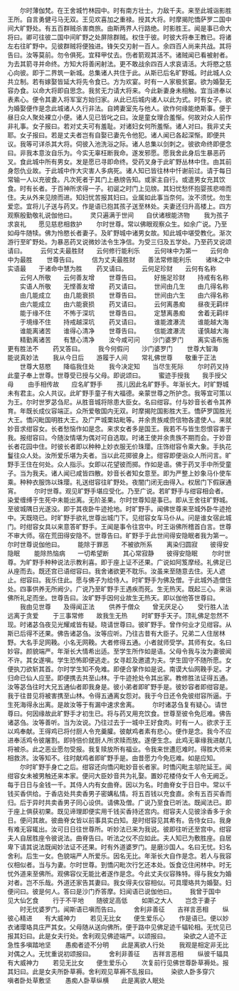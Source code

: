 <!-- { "loadSidebar": true } -->
　　尔时薄伽梵。在王舍城竹林园中。时有南方壮士。力敌千夫。来至此城诣影胜王所。自言勇健弓马无双。王见欢喜加之重禄。授其大将。时摩揭陀憍萨罗二国中间大旷野处。有五百群贼杀害商旅。由斯两界人行路绝。时影胜王。闻是事已命大将曰。卿可往彼二国中间旷野之处屏除群贼。权住于彼。时彼大将奉王教已。将诸左右往旷野中。见彼群贼将便独进。锋矢交刃射一百人。余四百人尚来共战。其将告曰。汝等莫前。勿令俱死。宜释甲仗去。伤者箭观其活不。诸贼闻已看被射者。为去其箭寻并命终。方知大将善闲射法。更不敢战余四百人求哀请活。大将愍之慈心向彼。即于二界筑一新城。总集诸人共住于此。从斯已后名旷野城。时此城人众共立制。若有嫁娶皆延大将先令食已。方为欢宴。时有一人家极贫窭。欲为婚娶无容办食。以命大将即自思念。我贫无力请大将来。今此新妻身未相触。宜当进奉以表素心。便令其妻入将军室方始归家。从此已后城内诸人以此为式。时有女子。欲为婚娶便作是念此城诸人久行非法。自娉妻室先与他人。欲作何缘能绝斯事。便于昼日众人聚处裸立小便。诸人见已皆叱之曰。汝是童女理合羞惭。何故对众人前作非礼事。女子报曰。若对丈夫可有羞耻。对诸妇女何所羞惭。诸人对曰。我非丈夫耶。女子报曰。若是丈夫者岂有自娶已妻先令他犯。诸人闻已各起深惭。即便共议。我等可详杀其大将。伺彼入池洗浴之际。诸人总集以剑刺之。彼欲命终即便念曰。非我本意汝自乐为。今实无辜枉断我命。遂发邪愿。愿我舍此身后生暴恶药叉。食此城中所有男女。发是愿已寻即命终。受药叉身于此旷野丛林中住。由其前身怨仇业故。于此城中作大灾害人多病死。诸人知已皆往林中忏谢前过。请于每日常输一人以充彼食。凡次死者于其门上悬牓告知。或家主自行。或遣男女充其饮食。时有长者。于百神所求得一子。初诞之时门上见牓。其妇忧愁怀抱婴孩悲啼而住。夫从外来见牓而进。知妇忧苦报其妇曰。业属如此事当奈何。汝不须忧。勿生爱恋。宜将儿子送与药叉。作是语已抱其孩子送至林处。夫妻还归升高楼上。四方观察殷勤敬礼说伽他曰。
　　灵只遍满于世间　　自伏诸根能济物
　　我为孩子求哀礼　　愿见慈悲相救护
　　尔时世尊。常以佛眼观察众生。如余广说。乃至如母牛随犊。佛为怜愍长者妻子。及旷野城中诸男女故。知此城中堪受教化。渐次游行至旷野处。为暴恶药叉说微妙法令生净信。为受三归及五学处。乃至药叉说颂请曰。
　　云何丈夫最胜财　　云何修行能利乐
　　云何味中为第一　　云何命中为最胜
　　世尊告曰。
　　信为丈夫最胜财　　善法常修能利乐
　　诸味之中实语最　　于诸命中慧为胜
　　药叉请曰。
　　云何足珍财　　云何有名称
　　云何人所敬　　云何善友增
　　世尊告曰。
　　好施足珍财　　持戒有名称
　　实语人所敬　　无悭善友增
　　药叉请曰。
　　世间由几生　　由几得名称
　　由几能成立　　由几能衰损
　　世尊告曰。
　　世间由六生　　由六得名称
　　由六能成立　　由六能衰损
　　药叉请曰。
　　云何离愚痴　　昼夜无羁绊
　　能于缘不住　　不怖于深坑
　　世尊告曰。
　　定慧离愚痴　　舍着无羁绊
　　于境缘不住　　持戒越深坑
　　药叉请曰。
　　谁能渡瀑流　　谁能越大海
　　谁能离诸苦　　谁得心清净
　　世尊告曰。
　　信能渡瀑流　　谨慎越大海
　　精勤离诸苦　　有慧心清净
　　汝今咸可问　　沙门婆罗门
　　离实语布施　　更有胜法不
　　药叉答曰。
　　我今何假问　　沙门婆罗门
　　世尊大智海　　能说真妙法
　　我从今日后　　游履于人间
　　常礼佛世尊　　敬重于正法
　　世尊大慈愍　　降临我住处
　　我今决定知　　当尽生死际
　　尔时药叉持此童子奉上世尊。世尊受已授与父母。即说颂曰。
　　蜜迹手授我　　我手授父母
　　由手相传故　　应名旷野手
　　孩儿因此名旷野手。年渐长大。时旷野城未有君主。众人共议。此旷野手童子有大福德。亲蒙世尊之所护念。我等宜可策以为王。尔时世罗苾刍尼。从胜音城将除患大臣女。名曰绀容。付与妙音长者令其养育。年既长成仪容端正。众所爱敬国内无双。时摩揭陀国影胜大王。憍萨罗国胜光大王。憍闪毗国明胜大王。及广严城栗姑毗等。并余贵族咸赍信物各遣使人。来就妙音求绀容女。长者愁恼作如是念。来求女者多是国王。我若不与皆生怨恨容害于我。报绀容曰。今随汝情堪为偶对可自选取。时诸王使并余贵族不期而会。于妙音长者花园中住。时彼长者即以种种上妙衣服无价珠璎。庄饰绀容令乘大象。手执花鬘往众人处。汝所爱乐堪为夫者。当以此花掷彼身上。绀容即便诣众人所问言。旷野手王住在何处。众人指示。女即以花望彼而掷。作如是语。佛于药叉手中所受童子。当为我夫。诸人闻已咸皆四散。妙音长者知女意至。即为严整上妙象马仆使车乘。种种衣服饰以珠璎。礼送绀容往旷野处。夜闇门闭无由得入。权居门下假寐通宵。
　　尔时世尊。观见旷野手堪应受化。乃至广说。若旷野手与绀容相会者。染爱缠缚于生死中未能出离。无阶圣果。尔时世尊知是事已。即从王舍往旷野城。至彼城隅日光遂没。即于其夜卧牛迹抢地。时旷野手。闻佛世尊来至城外卧牛迹抢中。天既晓已。时旷野手欲礼世尊出城门下。见绀容女车马仆从。问是谁女宿此城门。时绀容女具以来意答旷野手。王闻是事令往宫中。时王诣佛所稽首白言。世尊不审大师。宿在荒田得安隐不。世尊告曰。旷野手于此世间得安隐眠者我为第一。尔时世尊说伽他曰。
　　能除于罪恶　　不被欲所系
　　离染归圆寂　　彼得安隐眠
　　能除热恼病　　一切希望断
　　其心常寂静　　彼得安隐眠
　　尔时世尊。为旷野手种种说法示教利喜。即于座上证不还果。广说如阿笈摩经。礼佛足已从座而去。既还宫已语绀容曰。我舍诸欲更不耽乐。汝虽来至随意去住。无人遮止。绀容曰。我乐住此。愿与佛子为给侍人。时旷野手为佛及僧。于此城外造僧住处。四事供养无所阙少。广说乃至旷野手王遇疾而死。生无热天。既起三心。来诣佛所礼足而坐。世尊告曰。汝旷野手因何业故生无热天。即以伽他答世尊曰。
　　我由见世尊　　及得闻正法
　　供养于僧众　　曾无厌足心
　　受行胜人法　　远离于贪爱
　　于三事常修　　故我生无热
　　时旷野手天子。顶礼佛足忽然不现。时诸苾刍夜见光耀咸皆有疑。晓请世尊曰。彼旷野手。曾作何业才见绀容。从斯已后得不还果。佛告诸苾刍。汝等应听。乃往古昔有大臣子。兄弟二人住居林野。大名手足网鞔。小名无网鞔。大者修得五通。小者就师受学。其师有女。名曰妙容。颜貌端严。年渐长大情希出适。至学生所作如是语。父母令我与汝为妻彼闻不许。其女遂嗔。学生恐怖即便逃走。女寻趁及邀遣为夫。学生固守不随所愿。女便执刀欲斩其首。尔时学生知不免难。即便合掌作如是说。南谟大仙网鞔手足。才归命已仙人应至。即便携去共至山林。于牛迹抢处令其出家。教修胜法证得五通。汝等苾刍往时大兄五通仙者即我身是。彼小弟者即旷野手是。彼妙容者即绀容是。我于往昔见将被害携至山林。令得五通离女怨对。我于今日还令免彼绀容所逼。于生死海得永出离。是故汝等于有漏中速求舍离。
　　尔时诸苾刍复有疑心。请世尊曰。何因缘故此旷野手才初生已。将与药叉用充饮食。世尊至彼令免厄难。佛告诸苾刍。汝等善听。当为汝说。乃往过去于一城中王好食肉。时有一人。欲求于王以鸡奉献。王得鸡已将付厨人令充羹臛。彼献鸡者素有悲心。便作是念。我今不应进奉活鸡令彼屠割。即持倍价就厨人所求赎而放。遂便生念。此鸡无辜缘我进献几将被杀。此之恶业愿勿受报。我复赎放所有福业。令我来世遭厄难时。得胜大师来相救济。汝等知不。往时献鸡者即旷野手是。由昔愿力今免厄难。如是应知。
　　尔时旷野手身亡之后。绀容还向憍闪毗妙音长者家。时憍闪毗主邬陀延王。闻绀容女未被男触还来本家。便问大臣妙音共为礼娶。置妙花楼侍女千人令无阙乏。每于日日与金钱一千。其侍人内有女曲脊。因以为名。时曲脊女于日日中。常以千钱买香供给。于香店处共卖香男子密媾私情。将五百钱以充食直。余有五百买香而归。后于异时共卖香男子同心设供。请佛及僧。广说乃至食已听法。既闻法已。即于座上俱获初果。既见谛理即便实用千钱买香持还宫内。绀容夫人见彼涂香多于余日。便问其故。彼曲脊女皆以前事具实白知。是时绀容见其希有。告侍女曰。我身有难无容辄出。汝可日日往世尊所。听妙法已来为我说。彼即往听还至宫中。绀容夫人自居胜座令彼说法。曲脊告曰。听法之仪不应如此。夫人知已为敷胜座。自居卑下请其说法既闻妙法证不还果。时有外道婆罗门。是磨沙国人。名曰无忧。妇名舍利。后生一女。色貌端严人所爱乐。因名无比。年渐长大自作是念。若人与我容仪相似者。当与为妻。尔时世尊。到憍闪毗次行乞还本处。饭食讫住闲林中。时无忧外道来至佛所。观佛容仪无能比者遂作是念。今此丈夫仪容殊特。得与我女为婚对者。岂不乐哉。外道还家告其妻曰。我女得夫仪容相似。可具璎珞共为婚娶。妇便问曰。彼是何人。答曰是沙门乔答摩。妇闻语已说伽他曰。
　　我曾于国中　　见大仙乞食
　　行于不平地　　随彼足高低
　　如斯之大人　　岂念于妻子
　　时无忧婆罗门。闻斯语已嗔而告曰。
　　舍利非善征　　吉祥言恶相
　　纵彼心精进　　有大威神力
　　若见无比女　　便生爱乐心
　　作是语已。便以妙衣诸璎珞具庄严其女。父母随从送向佛所。便于路中见佛足迹千辐轮相。无忧见已报其妇曰。此是女夫行处。舍利观见佛迹端严。以颂报曰。
　　染欲之人迹不正　　急性多嗔踏地坚
　　愚痴者迹不分明　　此是离欲人行处
　　我观是相定非无比对偶之人。无忧重说初颂报曰。
　　舍利非善征　　吉祥言恶相
　　纵彼千辐具　　有大威神力
　　若见无比女　　便生爱乐心
　　次复前行见佛世尊卧草褥处。报其妇曰。此是女夫所卧草褥。舍利观见草褥不乱报曰。
　　染欲人卧多穿穴　　嗔者卧处草敷坚
　　愚痴人卧草纵横　　此是离欲人眠处

